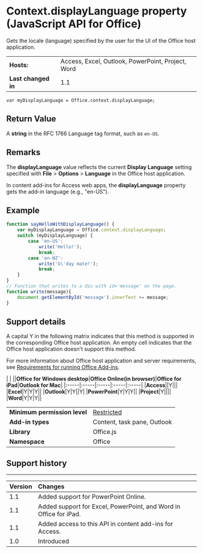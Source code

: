 
# Context.displayLanguage property (JavaScript API for Office)
Gets the locale (language) specified by the user for the UI of the Office host application.

|||
|:-----|:-----|
|**Hosts:**|Access, Excel, Outlook, PowerPoint, Project, Word|
|**Last changed in**|1.1|

```
var myDisplayLanguage = Office.context.displayLanguage;
```


## Return Value

A  **string** in the RFC 1766 Language tag format, such as `en-US`.


## Remarks

The  **displayLanguage** value reflects the current **Display Language** setting specified with **File** > **Options** > **Language** in the Office host application.

In content add-ins for Access web apps, the  **displayLanguage** property gets the add-in language (e.g., "en-US").


## Example




```js
function sayHelloWithDisplayLanguage() {
    var myDisplayLanguage = Office.context.displayLanguage;
    switch (myDisplayLanguage) {
        case 'en-US':
            write('Hello!');
            break;
        case 'en-NZ':
            write('G\'day mate!');
            break;
    }
}
// Function that writes to a div with id='message' on the page.
function write(message){
    document.getElementById('message').innerText += message; 
}
```




## Support details


A capital Y in the following matrix indicates that this method is supported in the corresponding Office host application. An empty cell indicates that the Office host application doesn't support this method.

For more information about Office host application and server requirements, see [Requirements for running Office Add-ins](http://msdn.microsoft.com/library/67340567-bb9a-498c-96d3-3f52f28c16bc%28Office.15%29.aspx).


|
|
||**Office for Windows desktop**|**Office Online(in browser)**|**Office for iPad**|**Outlook for Mac**|
|:-----|:-----|:-----|:-----|:-----|
|**Access**||Y|||
|**Excel**|Y|Y|Y||
|**Outlook**|Y|Y||Y|
|**PowerPoint**|Y|Y|Y||
|**Project**|Y||||
|**Word**|Y|Y|Y||

|||
|:-----|:-----|
|**Minimum permission level**|[Restricted](http://msdn.microsoft.com/library/da2efadc-4ebf-45fe-be39-397ac1eb1dbd%28Office.15%29.aspx)|
|**Add-in types**|Content, task pane, Outlook|
|**Library**|Office.js|
|**Namespace**|Office|

## Support history



****


|**Version**|**Changes**|
|:-----|:-----|
|1.1|Added support for PowerPoint Online.|
|1.1|Added support for Excel, PowerPoint, and Word in Office for iPad.|
|1.1|Added access to this API in content add-ins for Access.|
|1.0|Introduced|
